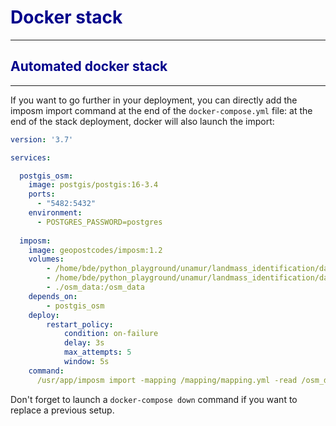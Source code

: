 # <span style="color:darkblue">Docker stack<span>

---------------
## <span style="color:darkblue">Automated docker stack<span>
---------------
If you want to go further in your deployment, you can directly add the imposm import command at the end of the ```docker-compose.yml``` file: at the end of the stack deployment, docker will also launch the import:

```yaml
version: '3.7'

services:

  postgis_osm:
    image: postgis/postgis:16-3.4
    ports: 
      - "5482:5432"
    environment:
      - POSTGRES_PASSWORD=postgres
      
  imposm:
    image: geopostcodes/imposm:1.2
    volumes:
        - /home/bde/python_playground/unamur/landmass_identification/datasets/osm/:/import
        - /home/bde/python_playground/unamur/landmass_identification/datasets/osm/mapping/:/mapping
        - ./osm_data:/osm_data
    depends_on:
        - postgis_osm
    deploy: 
        restart_policy:
            condition: on-failure
            delay: 3s
            max_attempts: 5
            window: 5s
    command:  
      /usr/app/imposm import -mapping /mapping/mapping.yml -read /osm_data/andorra-latest.osm.pbf -write -overwritecache -dbschema-import osm -connection postgis://postgres:postgres@postgis_osm:5432/postgres
```


Don't forget to launch a ```docker-compose down``` command if you want to replace a previous setup.

